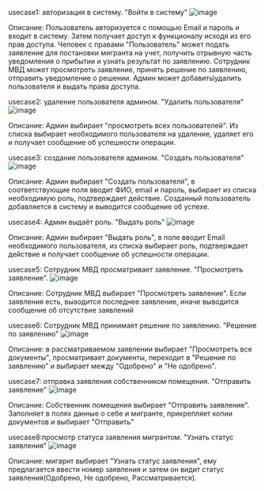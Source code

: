 usecase1: авторизация в систему. "Войти в систему"
![image](https://github.com/user-attachments/assets/6b449cb8-1e3c-4f49-8ecc-a19581adf641)

Описание: Пользователь авторизуется с помощью Email и пароль и входит в систему. Затем получает доступ к функционалу исходя из его прав доступа. 
Человек с правами "Пользователь" может подать заявление для постановки мигранта на учет, получить отрывную часть уведомления о прибытии и узнать результат по заявлению. 
Сотрудник МВД может просмотреть заявление, принять решение по заявлению, отправить уведомление о решении. 
Админ может добавить\удалить пользователя и выдать права доступа.

usecase2: удаление пользователя админом. "Удалить пользователя"
![image](https://github.com/user-attachments/assets/764b326d-4a71-4302-b447-e43daea5b119)

Описание: Админ выбирает "просмотреть всех пользователей". Из списка выбирает необходимого пользователя на удаление, удаляет его и получает сообщение об успешности операции.

usecase3: создание пользователя админом. "Создать пользователя"
![image](https://github.com/user-attachments/assets/e88f36f2-0cf2-489d-accc-a0a4fc55fc79)

Описание: Админ выбирает "Создать пользователя", в соответствующие поля вводит ФИО, email и пароль, выбирает из списка необходимую роль, подтверждает действие. 
Созданный пользователь добавляется в систему и выводится сообщение об успехе.

usecase4: Админ выдаёт роль. "Выдать роль"
![image](https://github.com/user-attachments/assets/fe4c4ba6-4904-47b7-b34b-9646d9daae02)

Описание: Админ выбирает "Выдать роль", в поле вводит Email необходимого пользователя, из списка выбирает роль, подтверждает действие и получает сообщение об успешности операции.

usecase5: Сотрудник МВД просматривает заявление. "Просмотреть заявление".
![image](https://github.com/user-attachments/assets/905a20fe-126b-4c97-baae-7197d01b2f61)

Описание: Сотрудник МВД выбирает "Просмотреть заявление". Если заявления есть, выаодится последнее заявление, иначе выводится сообщение об отсутствие заявлений

usecase6: Сотрудник МВД принимает решение по заявлению. "Решение по заявлению"
![image](https://github.com/user-attachments/assets/1cd3fcda-5478-4884-9db4-7be42cc4a2af)

Описание: в рассматриваемом заявлении выбирает "Просмотреть все документы", просматривает документы, переходит в "Решение по заявлению" и выбирает между "Одобрено" и "Не одобрено".

usecase7: отправка заявления собственником помещения. "Отправить заявление"
![image](https://github.com/user-attachments/assets/ea84a75a-76a3-4489-92f8-67d4c9379380)

Описание: Собственник помещения выбирает "Отправить заявление". Заполняет в полях данные о себе и мигранте, прикрепляет копии документов и выбирает "Отправить"

usecase8:просмотр статуса заявления мигрантом. "Узнать статус заявления"
![image](https://github.com/user-attachments/assets/d63f29fb-6698-4fec-8ea5-54184ace3d94)

Описание: мигарнт выбирает "Узнать статус заявления", ему предлагается ввести номер заявления и затем он видит статус заявления(Одобрено, Не одобрено, Рассматривается).

